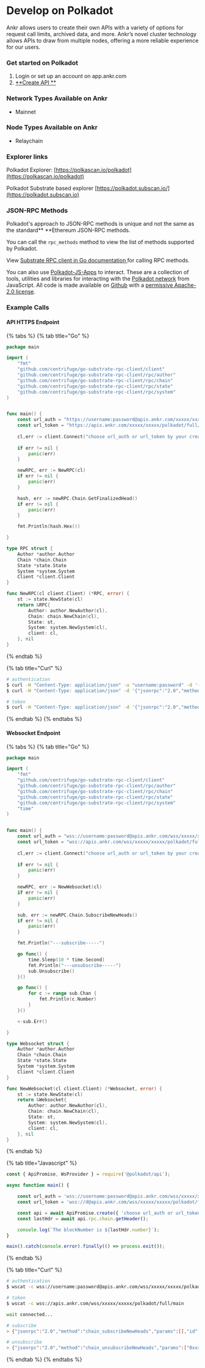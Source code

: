 # Develop on Polkadot

Ankr allows users to create their own APIs with a variety of options for request call limits, archived data, and more. Ankr’s novel cluster technology allows APIs to draw from multiple nodes, offering a more reliable experience for our users.

### Get started on Polkadot

1. Login or set up an account on app.ankr.com
2. [**Create API **](https://app.ankr.com/apps/api)

### Network Types Available on Ankr

* Mainnet

### Node Types Available on Ankr

* Relaychain

### Explorer links

Polkadot Explorer: [https://polkascan.io/polkadot](https://polkascan.io/polkadot)

Polkadot Substrate based explorer [https://polkadot.subscan.io/](https://polkadot.subscan.io)​

### JSON-RPC Methods

Polkadot's approach to JSON-RPC methods is unique and not the same as the standard** **Ethereum JSON-RPC methods.

You can call the `rpc_methods` method to view the list of methods supported by Polkadot.

View [Substrate RPC client in Go documentation ](https://pkg.go.dev/github.com/centrifuge/go-substrate-rpc-client#section-documentation)for calling RPC methods.&#x20;

You can also use [Polkadot-JS-Apps](https://polkadot.js.org/docs/) to interact. These are a collection of tools, utilities and libraries for interacting with the [Polkadot network](https://polkadot.network) from JavaScript. All code is made available on [Github](https://github.com/polkadot-js/) with a [permissive Apache-2.0 license](https://en.wikipedia.org/wiki/Apache\_License#Version\_2.0).

### Example Calls

#### API HTTPS Endpoint

{% tabs %}
{% tab title="Go" %}
```go
package main

import (
    "fmt"
    "github.com/centrifuge/go-substrate-rpc-client/client"
    "github.com/centrifuge/go-substrate-rpc-client/rpc/author"
    "github.com/centrifuge/go-substrate-rpc-client/rpc/chain"
    "github.com/centrifuge/go-substrate-rpc-client/rpc/state"
    "github.com/centrifuge/go-substrate-rpc-client/rpc/system"
)


func main() {
    const url_auth = "https://username:password@apis.ankr.com/xxxxx/xxxxx/polkadot/full/main"    // authentication
    const url_token = "https://apis.ankr.com/xxxxx/xxxxx/polkadot/full/main"                     // token
    
    cl,err := client.Connect("choose url_auth or url_token by your created type")
    
    if err != nil {
        panic(err)
    }

    newRPC, err := NewRPC(cl)
    if err != nil {
        panic(err)
    }

    hash, err := newRPC.Chain.GetFinalizedHead()
    if err != nil {
        panic(err)
    }

    fmt.Println(hash.Hex())

}

type RPC struct {
    Author *author.Author
    Chain *chain.Chain
    State *state.State
    System *system.System
    Client *client.Client
}

func NewRPC(cl client.Client) (*RPC, error) {
    st := state.NewState(cl)
    return &RPC{
        Author: author.NewAuthor(cl),
        Chain: chain.NewChain(cl),
        State: st,
        System: system.NewSystem(cl),
        client: cl,
    }, nil
}
```
{% endtab %}

{% tab title="Curl" %}
```bash
# authentication
$ curl -H "Content-Type: application/json" -u "username:password" -d '{"jsonrpc":"2.0","method":"chain_getBlock","params":[],"id":1}' https://apis.ankr.com/xxxxx/xxxxx/polkadot/full/main
$ curl -H "Content-Type: application/json" -d '{"jsonrpc":"2.0","method":"chain_getBlock","params":[],"id":1}' https://username:password@apis.ankr.com/xxxxx/xxxxx/polkadot/full/main

# token
$ curl -H "Content-Type: application/json" -d '{"jsonrpc":"2.0","method":"chain_getBlock","params":[],"id":1}' https://apis.ankr.com/xxxxx/xxxxx/polkadot/full/main
```
{% endtab %}
{% endtabs %}

#### Websocket Endpoint

{% tabs %}
{% tab title="Go" %}
```go
package main

import (
    "fmt"
    "github.com/centrifuge/go-substrate-rpc-client/client"
    "github.com/centrifuge/go-substrate-rpc-client/rpc/author"
    "github.com/centrifuge/go-substrate-rpc-client/rpc/chain"
    "github.com/centrifuge/go-substrate-rpc-client/rpc/state"
    "github.com/centrifuge/go-substrate-rpc-client/rpc/system"
    "time"
)


func main() {
    const url_auth = "wss://username:password@apis.ankr.com/wss/xxxxx/xxxxx/polkadot/full/main"    // authentication
    const url_token = "wss://apis.ankr.com/wss/xxxxx/xxxxx/polkadot/full/main"                     // token
    
    cl,err := client.Connect("choose url_auth or url_token by your created type")
    
    if err != nil {
        panic(err)
    }

    newRPC, err := NewWebsocket(cl)
    if err != nil {
        panic(err)
    }

    sub, err := newRPC.Chain.SubscribeNewHeads()
    if err != nil {
        panic(err)
    }

    fmt.Println("---subscribe-----")

    go func() {
        time.Sleep(10 * time.Second)
        fmt.Println("---unsubscribe-----")
        sub.Unsubscribe()
    }()

    go func() {
        for c := range sub.Chan {
            fmt.Println(c.Number)
        }
    }()

    <-sub.Err()

}

type Websocket struct {
    Author *author.Author
    Chain *chain.Chain
    State *state.State
    System *system.System
    Client *client.Client
}

func NewWebsocket(cl client.Client) (*Websocket, error) {
    st := state.NewState(cl)
    return &Websocket{
        Author: author.NewAuthor(cl),
        Chain: chain.NewChain(cl),
        State: st,
        System: system.NewSystem(cl),
        client: cl,
    }, nil
}
```
{% endtab %}

{% tab title="Javascript" %}
```javascript
const { ApiPromise, WsProvider } = require('@polkadot/api');

async function main() {

    const url_auth = 'wss://username:password@apis.ankr.com/wss/xxxxx/xxxxx/polkadot/full/main'    // authentication
    const url_token = 'wss://d@apis.ankr.com/wss/xxxxx/xxxxx/polkadot/full/main'                   // token

    const api = await ApiPromise.create({ 'choose url_auth or url_token by your created type' });
    const lastHdr = await api.rpc.chain.getHeader();

    console.log(`The blockNumber is ${lastHdr.number}`);
}

main().catch(console.error).finally(() => process.exit());
```
{% endtab %}

{% tab title="Curl" %}
```bash
# authentication
$ wscat -c wss://username:password@apis.ankr.com/wss/xxxxx/xxxxx/polkadot/full/main

# token
$ wscat -c wss://apis.ankr.com/wss/xxxxx/xxxxx/polkadot/full/main

wait connected...

# subscribe
> {"jsonrpc":"2.0","method":"chain_subscribeNewHeads","params":[],"id":1}

# unsubscribe
> {"jsonrpc":"2.0","method":"chain_unsubscribeNewHeads","params":["0xxxxxxxxxxxxxxx"],"id":1}
```
{% endtab %}
{% endtabs %}
